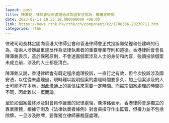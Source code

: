 ```yaml
---
layout: post
title: 陳澤銘：律師會從未處理過涉及國安法投訴　難確定時間
date: 2023-07-11 10:25:18.000000000 +08:00
link: https://news.rthk.hk/rthk/ch/component/k2/1708336-20230711.htm
categories: rthk
---
```


律政司司長林定國向香港大律師公會和香港律師會正式投訴郭榮鏗和任建峰的行為，指兩人涉嫌嚴重違反作為法律執業者的重要專業守則和道德。香港律師會會長陳澤銘表示，基於保密原則，不會透露個案涉及人士的身份和內容，強調投訴個案未成立前，涉及的人士都是清白。

陳澤銘又說，香港律師會有既定程序處理投訴，一直行之有效，但今次投訴涉及國安法，以往從未處理過，現時難以說明個案的處理時間要多久，加上個案涉及的人士可能不在本地，因此溝通上的書信往來需要一定時間。而每宗個案處理的時間亦不同，因此難以一概而論。

至於如個案最終涉及對會員作嚴重的紀律處理，陳澤銘表示，香港律師會是獨立的專業團體，根據守則及《法律執業者條例》對會員操守作出監管，但權力並不包括除牌，一旦涉及除牌，要靠獨立律師審裁庭處理。
